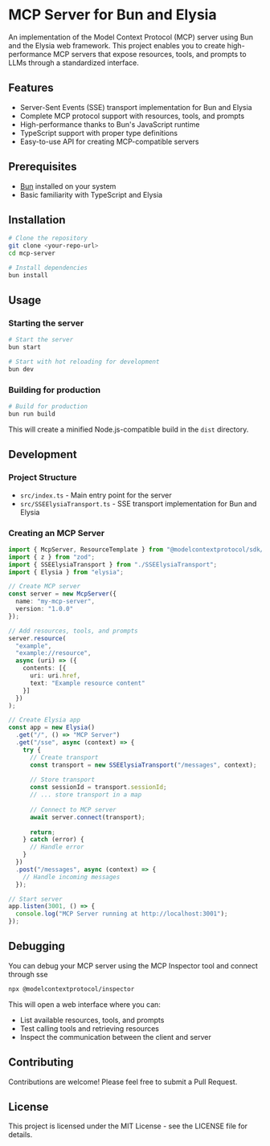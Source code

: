 # MCP Server for Bun and Elysia

An implementation of the Model Context Protocol (MCP) server using Bun and the Elysia web framework. This project enables you to create high-performance MCP servers that expose resources, tools, and prompts to LLMs through a standardized interface.

## Features

- Server-Sent Events (SSE) transport implementation for Bun and Elysia
- Complete MCP protocol support with resources, tools, and prompts
- High-performance thanks to Bun's JavaScript runtime
- TypeScript support with proper type definitions
- Easy-to-use API for creating MCP-compatible servers

## Prerequisites

- [Bun](https://bun.sh/) installed on your system
- Basic familiarity with TypeScript and Elysia

## Installation

```bash
# Clone the repository
git clone <your-repo-url>
cd mcp-server

# Install dependencies
bun install
```

## Usage

### Starting the server

```bash
# Start the server
bun start

# Start with hot reloading for development
bun dev
```

### Building for production

```bash
# Build for production
bun run build
```

This will create a minified Node.js-compatible build in the `dist` directory.

## Development

### Project Structure

- `src/index.ts` - Main entry point for the server
- `src/SSEElysiaTransport.ts` - SSE transport implementation for Bun and Elysia

### Creating an MCP Server

```typescript
import { McpServer, ResourceTemplate } from "@modelcontextprotocol/sdk/server/mcp.js";
import { z } from "zod";
import { SSEElysiaTransport } from "./SSEElysiaTransport";
import { Elysia } from "elysia";

// Create MCP server
const server = new McpServer({
  name: "my-mcp-server",
  version: "1.0.0"
});

// Add resources, tools, and prompts
server.resource(
  "example",
  "example://resource",
  async (uri) => ({
    contents: [{
      uri: uri.href,
      text: "Example resource content"
    }]
  })
);

// Create Elysia app
const app = new Elysia()
  .get("/", () => "MCP Server")
  .get("/sse", async (context) => {
    try {
      // Create transport
      const transport = new SSEElysiaTransport("/messages", context);
      
      // Store transport
      const sessionId = transport.sessionId;
      // ... store transport in a map
      
      // Connect to MCP server
      await server.connect(transport);
      
      return;
    } catch (error) {
      // Handle error
    }
  })
  .post("/messages", async (context) => {
    // Handle incoming messages
  });

// Start server
app.listen(3001, () => {
  console.log("MCP Server running at http://localhost:3001");
});
```

## Debugging

You can debug your MCP server using the MCP Inspector tool and connect through sse

```bash
npx @modelcontextprotocol/inspector
```


This will open a web interface where you can:
- List available resources, tools, and prompts
- Test calling tools and retrieving resources
- Inspect the communication between the client and server

## Contributing

Contributions are welcome! Please feel free to submit a Pull Request.

## License

This project is licensed under the MIT License - see the LICENSE file for details.